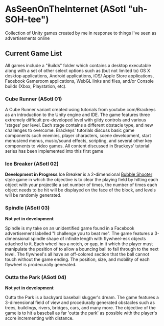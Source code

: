 # AsSeenOnTheInternet (ASotI "uh-SOH-tee")
Collection of Unity games created by me in response to things I've seen as advertisements online

## Current Game List
All games include a "Builds" folder which contains a desktop executable along with a set of other select options such as (but not limited to) OS X desktop applications, Android applications, iOS/ Apple Store applications, Facebook Gameroom applications, WebGL links and files, and/or Console builds (Xbox, Playstation, etc).

### Cube Runner (ASotI 01)
A Cube Runner variant created using tutorials from youtube.com/Brackeys as an introduction to the Unity engine and IDE.
The game features three extremely difficult pre-developed level with glidy controls and various 'stages' per level.
Each stage contains a different obstacle type, and new challenges to overcome.
Brackeys' tutorials discuss basic game components such enemies, player characters, scene development, start menus/end menus,
music/sound effects, scripting, and several other key components to video games.  All content discussed in Brackeys' tutorial series has
been implemented into this first game

### Ice Breaker (ASotI 02)
**Development in Progress**
Ice Breaker is a 2-dimensional [Bubble Shooter](http://www.bubblegame.org/) style game in which the objective is to clear the playing
field by hitting each object with your projectile a set number of times, the number of times each object needs to be hit will be displayed
on the face of the block, and levels will be randomly generated.

### Spindle (ASotI 03)
**Not yet in development**

Spindle is my take on an unidentified game found in a Facebook advertisement labelled "I challenge you to beat me".
The game features a 3-dimensional spindle shape of infinite length with flywheel-esk objects attached to it.  Each wheel has a notch, or
gap, in it which the player must manipulate the position of to allow a bouncing ball to fall through to the next level.  The flywheel's 
all have an off-colored section that the ball cannot touch without the game ending.  The position, size, and mobility of each flywheel is
prodecurally generated.

### Outta the Park (ASotI 04)
**Not yet in development**

Outta the Park is a backyard baseball slugger's dream.  The game features a 3-dimensional field of view and procedurally generated
obstacles such as trees, buildings, rivers, bridges, cars, and many more.  The objective of the game is to hit a baseball as far 'outta
the park' as possible with the player's score incrementing with distance.  

